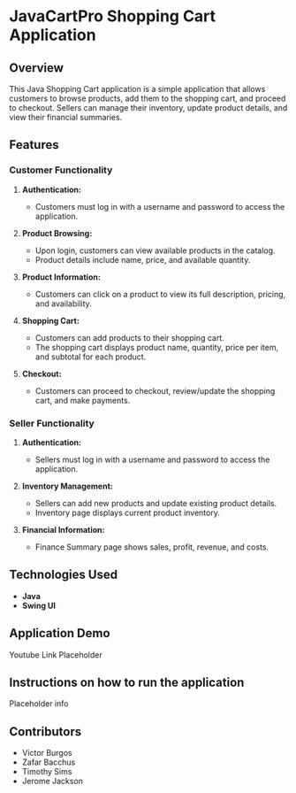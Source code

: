 # JavaCartPro Shopping Cart Application

## Overview

This Java Shopping Cart application is a simple application that allows customers to browse products, add them to the shopping cart, and proceed to checkout. Sellers can manage their inventory, update product details, and view their financial summaries.

## Features

### Customer Functionality

1. **Authentication:**
   - Customers must log in with a username and password to access the application.

2. **Product Browsing:**
   - Upon login, customers can view available products in the catalog.
   - Product details include name, price, and available quantity.

3. **Product Information:**
   - Customers can click on a product to view its full description, pricing, and availability.

4. **Shopping Cart:**
   - Customers can add products to their shopping cart.
   - The shopping cart displays product name, quantity, price per item, and subtotal for each product.

5. **Checkout:**
   - Customers can proceed to checkout, review/update the shopping cart, and make payments.

### Seller Functionality

1. **Authentication:**
   - Sellers must log in with a username and password to access the application.

2. **Inventory Management:**
   - Sellers can add new products and update existing product details.
   - Inventory page displays current product inventory.

3. **Financial Information:**
   - Finance Summary page shows sales, profit, revenue, and costs.

## Technologies Used

- **Java**
- **Swing UI** 

## Application Demo

Youtube Link Placeholder

## Instructions on how to run the application

Placeholder info

## Contributors

- Victor Burgos
- Zafar Bacchus
- Timothy Sims
- Jerome Jackson
